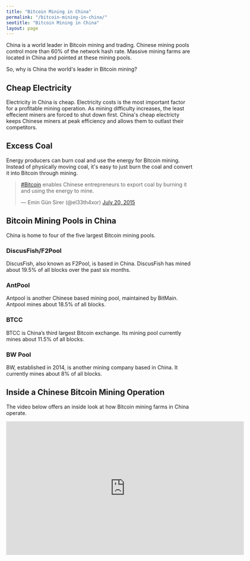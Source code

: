 ```yaml
---
title: "Bitcoin Mining in China"
permalink: "/bitcoin-mining-in-china/"
seotitle: "Bitcoin Mining in China"
layout: page
---
```

China is a world leader in Bitcoin mining and trading. Chinese mining pools control more than 60% of the network hash rate. Massive mining farms are located in China and pointed at these mining pools. 

So, why is China the world's leader in Bitcoin mining? 

## Cheap Electricity

Electricity in China is cheap. Electricity costs is the most important factor for a profitable mining operation. As mining difficulty increases, the least effecient miners are forced to shut down first. China's cheap electricty keeps Chinese miners at peak efficiency and allows them to outlast their competitors. 

## Excess Coal

Energy producers can burn coal and use the energy for Bitcoin mining. Instead of physically moving coal, it's easy to just burn the coal and convert it into Bitcoin through mining.  

<blockquote class="twitter-tweet" lang="en"><p lang="en" dir="ltr"><a href="https://twitter.com/hashtag/Bitcoin?src=hash">#Bitcoin</a> enables Chinese entrepreneurs to export coal by burning it and using the energy to mine.</p>&mdash; Emin Gün Sirer (@el33th4xor) <a href="https://twitter.com/el33th4xor/status/623178828727361536">July 20, 2015</a></blockquote>
<script async src="//platform.twitter.com/widgets.js" charset="utf-8"></script>

## Bitcoin Mining Pools in China

China is home to four of the five largest Bitcoin mining pools. 

### DiscusFish/F2Pool

DiscusFish, also known as F2Pool, is based in China. DiscusFish has mined about 19.5% of all blocks over the past six months.

### AntPool

Antpool is another Chinese based mining pool, maintained by BitMain. Antpool mines about 18.5% of all blocks.

### BTCC

BTCC is China’s third largest Bitcoin exchange. Its mining pool currently mines about 11.5% of all blocks.

### BW Pool

BW, established in 2014, is another mining company based in China. It currently mines about 8% of all blocks.

## Inside a Chinese Bitcoin Mining Operation

The video below offers an inside look at how Bitcoin mining farms in China operate. 

<iframe width="640" height="360" src="https://www.youtube.com/embed/K8kua5B5K3I?rel=0&amp;showinfo=0" frameborder="0" allowfullscreen></iframe>